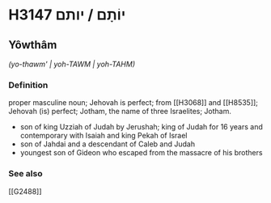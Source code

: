 # H3147 יוֹתָם / יותם

## Yôwthâm

_(yo-thawm' | yoh-TAWM | yoh-TAHM)_

### Definition

proper masculine noun; Jehovah is perfect; from [[H3068]] and [[H8535]]; Jehovah (is) perfect; Jotham, the name of three Israelites; Jotham.

- son of king Uzziah of Judah by Jerushah; king of Judah for 16 years and contemporary with Isaiah and king Pekah of Israel
- son of Jahdai and a descendant of Caleb and Judah
- youngest son of Gideon who escaped from the massacre of his brothers
### See also

[[G2488]]

